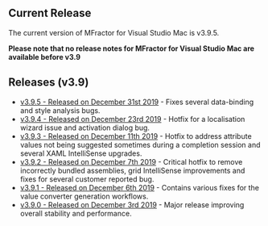 ## Current Release

The current version of MFractor for Visual Studio Mac is v3.9.5.

**Please note that no release notes for MFractor for Visual Studio Mac are available before v3.9**

## Releases (v3.9)

 * [v3.9.5 - Released on December 31st 2019](v3/v3.9.md#v3.9.5) - Fixes several data-binding and style analysis bugs.
 * [v3.9.4 - Released on December 23rd 2019](v3/v3.9.md#v3.9.4) - Hotfix for a localisation wizard issue and activation dialog bug.
 * [v3.9.3 - Released on December 11th 2019](v3/v3.9.md#v3.9.3) - Hotfix to address attribute values not being suggested sometimes during a completion session and several XAML IntelliSense upgrades.
 * [v3.9.2 - Released on December 7th 2019](v3/v3.9.md#v3.9.2) - Critical hotfix to remove incorrectly bundled assemblies, grid IntelliSense improvements and fixes for several customer reported bug.
 * [v3.9.1 - Released on December 6th 2019](v3/v3.9.md#v3.9.1) - Contains various fixes for the value converter generation workflows.
 * [v3.9.0 - Released on December 3rd 2019](v3/v3.9.md#v3.9.0) - Major release improving overall stability and performance.
